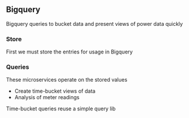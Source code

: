## Bigquery

Bigquery queries to bucket data and present views of power data quickly

### Store

First we must store the entries for usage in Bigquery

### Queries 

These microservices operate on the stored values
* Create time-bucket views of data
* Analysis of meter readings

Time-bucket queries reuse a simple query lib 
